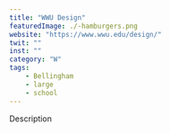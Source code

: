 ```yaml
---
title: "WWU Design"
featuredImage: ./-hamburgers.png
website: "https://www.wwu.edu/design/"
twit: ""
inst: ""
category: "W"
tags:
    - Bellingham
    - large
    - school
---
```


Description
